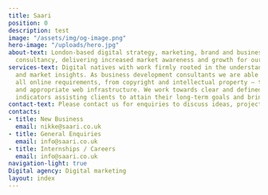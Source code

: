 ```yaml
---
title: Saari
position: 0
description: test
image: "/assets/img/og-image.png"
hero-image: "/uploads/hero.jpg"
about-text: London-based digital strategy, marketing, brand and business development
  consultancy, delivering increased market awareness and growth for our clients.
services-text: Digital natives with work firmly rooted in the understanding of data
  and market insights. As business development consultants we are able to advise on
  all online requirements, from copyright and intellectual property — to communications
  and appropriate web infrastructure. We work towards clear and defined key performance
  indicators assisting clients to attain their long-term goals and bring real value.
contact-text: Please contact us for enquiries to discuss ideas, projects or collaborations.
contacts:
- title: New Business
  email: nikke@saari.co.uk
- title: General Enquiries
  email: info@saari.co.uk
- title: Internships / Careers
  email: info@saari.co.uk
navigation-light: true
Digital agency: Digital marketing
layout: index
---
```


